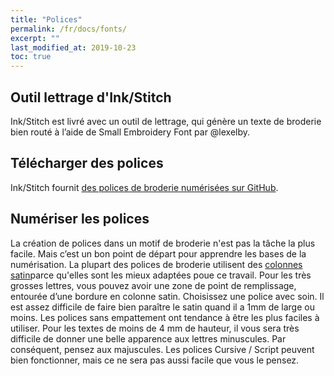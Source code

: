 ```yaml
---
title: "Polices"
permalink: /fr/docs/fonts/
excerpt: ""
last_modified_at: 2019-10-23
toc: true
---
```

## Outil lettrage d'Ink/Stitch 
Ink/Stitch est livré avec un outil de lettrage, qui génère un texte de broderie bien routé à l’aide de Small Embroidery Font par @lexelby.

## Télécharger des polices
Ink/Stitch fournit [des polices de broderie numérisées sur GitHub](https://github.com/inkstitch/embroidery-fonts).

## Numériser les polices
La création de polices dans un motif de broderie n'est pas la tâche la plus facile. Mais c’est un bon point de départ pour apprendre les bases de la numérisation.
La plupart des polices de broderie utilisent des [colonnes satin](/fr/docs/stitches/satin-column/)parce qu'elles sont les mieux adaptées poue ce travail. Pour les très grosses lettres, vous pouvez avoir une zone de point de remplissage, entourée d’une bordure en colonne satin.
Choisissez une police avec soin. Il est assez difficile de faire bien paraître le satin quand il a 1mm de large ou moins. Les polices sans empattement ont tendance à être les plus faciles à utiliser. Pour les textes de moins de 4 mm de hauteur, il vous sera très difficile de donner une belle apparence aux lettres minuscules. Par conséquent, pensez aux majuscules. Les polices Cursive / Script peuvent bien fonctionner, mais ce ne sera pas aussi facile que vous le pensez.
